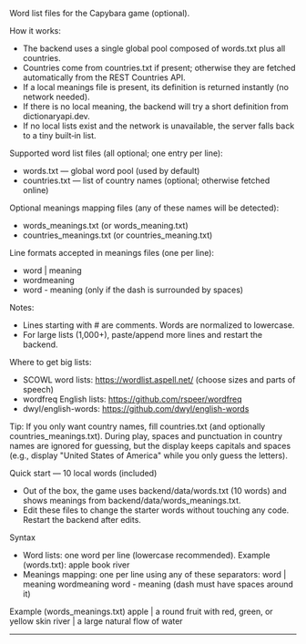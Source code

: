 Word list files for the Capybara game (optional).

How it works:
- The backend uses a single global pool composed of words.txt plus all countries.
- Countries come from countries.txt if present; otherwise they are fetched automatically from the REST Countries API.
- If a local meanings file is present, its definition is returned instantly (no network needed).
- If there is no local meaning, the backend will try a short definition from dictionaryapi.dev.
- If no local lists exist and the network is unavailable, the server falls back to a tiny built‑in list.

Supported word list files (all optional; one entry per line):
- words.txt — global word pool (used by default)
- countries.txt — list of country names (optional; otherwise fetched online)

Optional meanings mapping files (any of these names will be detected):
- words_meanings.txt (or words_meaning.txt)
- countries_meanings.txt (or countries_meaning.txt)

Line formats accepted in meanings files (one per line):
- word | meaning
- word<TAB>meaning
- word - meaning   (only if the dash is surrounded by spaces)

Notes:
- Lines starting with # are comments. Words are normalized to lowercase.
- For large lists (1,000+), paste/append more lines and restart the backend.

Where to get big lists:
- SCOWL word lists: https://wordlist.aspell.net/ (choose sizes and parts of speech)
- wordfreq English lists: https://github.com/rspeer/wordfreq
- dwyl/english-words: https://github.com/dwyl/english-words

Tip: If you only want country names, fill countries.txt (and optionally countries_meanings.txt). During play, spaces and punctuation in country names are ignored for guessing, but the display keeps capitals and spaces (e.g., display "United States of America" while you only guess the letters).


Quick start — 10 local words (included)
- Out of the box, the game uses backend/data/words.txt (10 words) and shows meanings from backend/data/words_meanings.txt.
- Edit these files to change the starter words without touching any code. Restart the backend after edits.

Syntax
- Word lists: one word per line (lowercase recommended). Example (words.txt):
  apple
  book
  river
- Meanings mapping: one per line using any of these separators:
  word | meaning
  word<TAB>meaning
  word - meaning    (dash must have spaces around it)

Example (words_meanings.txt)
  apple | a round fruit with red, green, or yellow skin
  river | a large natural flow of water

---

